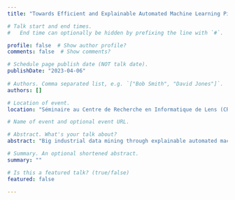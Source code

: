 ```yaml
---
title: "Towards Efficient and Explainable Automated Machine Learning Pipelines Design"

# Talk start and end times.
#   End time can optionally be hidden by prefixing the line with `#`.

profile: false  # Show author profile?
comments: false  # Show comments?

# Schedule page publish date (NOT talk date).
publishDate: "2023-04-06"
 
# Authors. Comma separated list, e.g. `["Bob Smith", "David Jones"]`.
authors: []

# Location of event.
location: "Séminaire au Centre de Recherche en Informatique de Lens (CRIL), Lens, France"

# Name of event and optional event URL.

# Abstract. What's your talk about?
abstract: "Big industrial data mining through explainable automated machine learning"

# Summary. An optional shortened abstract.
summary: ""

# Is this a featured talk? (true/false)
featured: false

---
```



